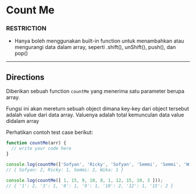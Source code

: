 # Count Me

### RESTRICTION

- Hanya boleh menggunakan built-in function untuk menambahkan atau mengurangi data dalam array, seperti .shift(), unShift(), push(), dan pop()

---

## Directions

Diberikan sebuah function `countMe` yang menerima satu parameter berupa array.

Fungsi ini akan mereturn sebuah object dimana key-key dari object tersebut adalah value dari data array. Valuenya adalah total kemunculan data value didalam array

Perhatikan contoh test case berikut:

```js
function countMe(arr) {
  // write your code here
}

console.log(countMe(['Sofyan', 'Ricky', 'Sofyan', 'Semmi', 'Semmi', 'Wika']));
// { Sofyan: 2, Ricky: 1, Semmi: 2, Wika: 1 }

console.log(countMe([ 1, 15, 9, 10, 8, 1, 12, 15, 10, 3 ]));
// { '1': 2, '3': 1, '8': 1, '9': 1, '10': 2, '12': 1, '15': 2 }
```
